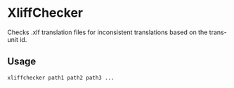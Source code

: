 # XliffChecker
Checks .xlf translation files for inconsistent translations based on the trans-unit id.

## Usage
```
xliffchecker path1 path2 path3 ...
```